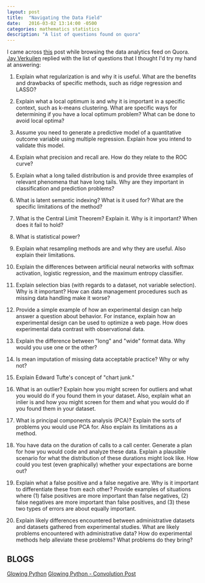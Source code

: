 ```yaml
---
layout: post
title:  "Navigating the Data Field"
date:   2016-03-02 13:14:00 -0500
categories: mathematics statistics
description: "A list of questions found on quora"
---
```


I came across [this](https://www.quora.com/What-are-20-questions-to-detect-fake-data-scientists) post while browsing 
the data analytics feed on Quora. [Jay Verkuilen](https://www.quora.com/profile/Jay-Verkuilen) replied with the list of
questions that I thought I'd try my hand at answering:


1. Explain what regularization is and why it is useful. What are the benefits and drawbacks of specific methods, such as ridge regression and LASSO?

2. Explain what a local optimum is and why it is important in a specific context, such as k-means clustering. What are specific ways for determining if you have a local optimum problem? What can be done to avoid local optima?

3. Assume you need to generate a predictive model of a quantitative outcome variable using multiple regression. Explain how you intend to validate this model.

4. Explain what precision and recall are. How do they relate to the ROC curve?

5. Explain what a long tailed distribution is and provide three examples of relevant phenomena that have long tails. Why are they important in classification and prediction problems?

6. What is latent semantic indexing? What is it used for? What are the specific limitations of the method?

7. What is the Central Limit Theorem? Explain it. Why is it important? When does it fail to hold?

8. What is statistical power?

9. Explain what resampling methods are and why they are useful. Also explain their limitations.

10. Explain the differences between artificial neural networks with softmax activation, logistic regression, and the maximum entropy classifier.

11. Explain selection bias (with regards to a dataset, not variable selection). Why is it important? How can data management procedures such as missing data handling make it worse?

12. Provide a simple example of how an experimental design can help answer a question about behavior. For instance, explain how an experimental design can be used to optimize a web page. How does experimental data contrast with observational data.

13. Explain the difference between "long" and "wide" format data. Why would you use one or the other?

14. Is mean imputation of missing data acceptable practice? Why or why not?

15. Explain Edward Tufte's concept of "chart junk." 

16. What is an outlier? Explain how you might screen for outliers and what you would do if you found them in your dataset. Also, explain what an inlier is and how you might screen for them and what you would do if you found them in your dataset.

17. What is principal components analysis (PCA)? Explain the sorts of problems you would use PCA for. Also explain its limitations as a method.

18. You have data on the duration of calls to a call center. Generate a plan for how you would code and analyze these data. Explain a plausible scenario for what the distribution of these durations might look like. How could you test (even graphically) whether your expectations are borne out?

19. Explain what a false positive and a false negative are. Why is it important to differentiate these from each other? Provide examples of situations where (1) false positives are more important than false negatives, (2) false negatives are more important than false positives, and (3) these two types of errors are about equally important.

20. Explain likely differences encountered between administrative datasets and datasets gathered from experimental studies. What are likely problems encountered with administrative data? How do experimental methods help alleviate these problems? What problems do they bring?


## BLOGS
[Glowing Python](http://glowingpython.blogspot.com)
[Glowing Python - Convolution Post](http://glowingpython.blogspot.com/2012/02/convolution-with-numpy.html)


